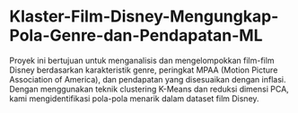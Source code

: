 # Klaster-Film-Disney-Mengungkap-Pola-Genre-dan-Pendapatan-ML
Proyek ini bertujuan untuk menganalisis dan mengelompokkan film-film Disney berdasarkan karakteristik genre, peringkat MPAA (Motion Picture Association of America), dan pendapatan yang disesuaikan dengan inflasi. Dengan menggunakan teknik clustering K-Means dan reduksi dimensi PCA, kami mengidentifikasi pola-pola menarik dalam dataset film Disney.
